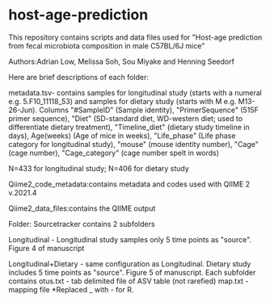 # host-age-prediction
This repository contains scripts and data files used for "Host-age prediction from fecal microbiota composition in male C57BL/6J mice"

Authors:Adrian Low, Melissa Soh, Sou Miyake and Henning Seedorf

Here are brief descriptions of each folder:

metadata.tsv- contains samples for longitudinal study (starts with a numeral e.g. 5.F10_11118_53) and samples for dietary study (starts with M e.g. M13-26-Jun).
Columns "#SampleID" (Sample identity), "PrimerSequence" (515F primer sequence), "Diet" (SD-standard diet, WD-western diet; used to differentiate dietary treatment), "Timeline_diet" (dietary study timeline in days), Age(weeks) (Age of mice in weeks), "Life_phase" (Life phase category for longitudinal study), "mouse" (mouse identity number), "Cage" (cage number), "Cage_category" (cage number spelt in words)

N=433 for longitudinal study;
N=406 for dietary study

Qiime2_code_metadata:contains metadata and codes used with QIIME 2 v.2021.4

Qiime2_data_files:contains the QIIME output

Folder: Sourcetracker contains 2 subfolders

Longitudinal - Longitudinal study samples only 5 time points as "source". Figure 4 of manuscript

Longitudinal+Dietary - same configuration as Longitudinal. Dietary study includes 5 time points as "source". Figure 5 of manuscript.
  Each subfolder contains
    otus.txt - tab delimited file of ASV table (not rarefied)
    map.txt - mapping file
*Replaced _ with - for R.
